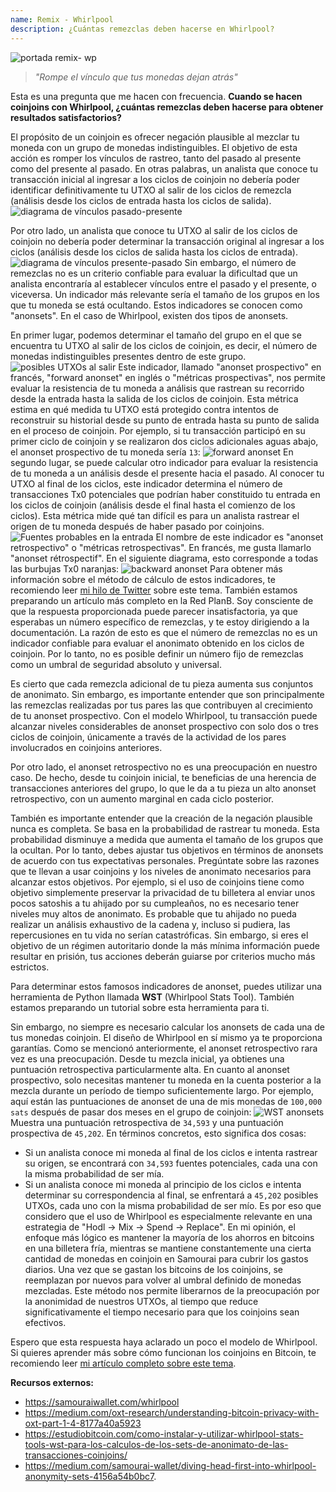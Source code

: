 ```yaml
---
name: Remix - Whirlpool
description: ¿Cuántas remezclas deben hacerse en Whirlpool?
---
```

![portada remix- wp](assets/cover.jpeg)

> *"Rompe el vínculo que tus monedas dejan atrás"*

Esta es una pregunta que me hacen con frecuencia. **Cuando se hacen coinjoins con Whirlpool, ¿cuántas remezclas deben hacerse para obtener resultados satisfactorios?**

El propósito de un coinjoin es ofrecer negación plausible al mezclar tu moneda con un grupo de monedas indistinguibles. El objetivo de esta acción es romper los vínculos de rastreo, tanto del pasado al presente como del presente al pasado. En otras palabras, un analista que conoce tu transacción inicial al ingresar a los ciclos de coinjoin no debería poder identificar definitivamente tu UTXO al salir de los ciclos de remezcla (análisis desde los ciclos de entrada hasta los ciclos de salida).
![diagrama de vínculos pasado-presente](assets/es/1.webp)

Por otro lado, un analista que conoce tu UTXO al salir de los ciclos de coinjoin no debería poder determinar la transacción original al ingresar a los ciclos (análisis desde los ciclos de salida hasta los ciclos de entrada).
![diagrama de vínculos presente-pasado](assets/es/2.webp)
Sin embargo, el número de remezclas no es un criterio confiable para evaluar la dificultad que un analista encontraría al establecer vínculos entre el pasado y el presente, o viceversa. Un indicador más relevante sería el tamaño de los grupos en los que tu moneda se está ocultando. Estos indicadores se conocen como "anonsets". En el caso de Whirlpool, existen dos tipos de anonsets.

En primer lugar, podemos determinar el tamaño del grupo en el que se encuentra tu UTXO al salir de los ciclos de coinjoin, es decir, el número de monedas indistinguibles presentes dentro de este grupo.
![posibles UTXOs al salir](assets/es/3.webp)
Este indicador, llamado "anonset prospectivo" en francés, "forward anonset" en inglés o "métricas prospectivas", nos permite evaluar la resistencia de tu moneda a análisis que rastrean su recorrido desde la entrada hasta la salida de los ciclos de coinjoin. Esta métrica estima en qué medida tu UTXO está protegido contra intentos de reconstruir su historial desde su punto de entrada hasta su punto de salida en el proceso de coinjoin. Por ejemplo, si tu transacción participó en su primer ciclo de coinjoin y se realizaron dos ciclos adicionales aguas abajo, el anonset prospectivo de tu moneda sería `13`:
![forward anonset](assets/es/4.webp)
En segundo lugar, se puede calcular otro indicador para evaluar la resistencia de tu moneda a un análisis desde el presente hacia el pasado. Al conocer tu UTXO al final de los ciclos, este indicador determina el número de transacciones Tx0 potenciales que podrían haber constituido tu entrada en los ciclos de coinjoin (análisis desde el final hasta el comienzo de los ciclos). Esta métrica mide qué tan difícil es para un analista rastrear el origen de tu moneda después de haber pasado por coinjoins.![Fuentes probables en la entrada](assets/es/5.webp)
El nombre de este indicador es "anonset retrospectivo" o "métricas retrospectivas". En francés, me gusta llamarlo "anonset rétrospectif". En el siguiente diagrama, esto corresponde a todas las burbujas Tx0 naranjas:
![backward anonset](assets/es/6.webp)
Para obtener más información sobre el método de cálculo de estos indicadores, te recomiendo leer [mi hilo de Twitter](https://twitter.com/Loic_Pandul/status/1550850558147395585?s=20) sobre este tema. También estamos preparando un artículo más completo en la Red PlanB.
Soy consciente de que la respuesta proporcionada puede parecer insatisfactoria, ya que esperabas un número específico de remezclas, y te estoy dirigiendo a la documentación. La razón de esto es que el número de remezclas no es un indicador confiable para evaluar el anonimato obtenido en los ciclos de coinjoin. Por lo tanto, no es posible definir un número fijo de remezclas como un umbral de seguridad absoluto y universal.

Es cierto que cada remezcla adicional de tu pieza aumenta sus conjuntos de anonimato. Sin embargo, es importante entender que son principalmente las remezclas realizadas por tus pares las que contribuyen al crecimiento de tu anonset prospectivo. Con el modelo Whirlpool, tu transacción puede alcanzar niveles considerables de anonset prospectivo con solo dos o tres ciclos de coinjoin, únicamente a través de la actividad de los pares involucrados en coinjoins anteriores.

Por otro lado, el anonset retrospectivo no es una preocupación en nuestro caso. De hecho, desde tu coinjoin inicial, te beneficias de una herencia de transacciones anteriores del grupo, lo que le da a tu pieza un alto anonset retrospectivo, con un aumento marginal en cada ciclo posterior.

También es importante entender que la creación de la negación plausible nunca es completa. Se basa en la probabilidad de rastrear tu moneda. Esta probabilidad disminuye a medida que aumenta el tamaño de los grupos que la ocultan. Por lo tanto, debes ajustar tus objetivos en términos de anonsets de acuerdo con tus expectativas personales. Pregúntate sobre las razones que te llevan a usar coinjoins y los niveles de anonimato necesarios para alcanzar estos objetivos. Por ejemplo, si el uso de coinjoins tiene como objetivo simplemente preservar la privacidad de tu billetera al enviar unos pocos satoshis a tu ahijado por su cumpleaños, no es necesario tener niveles muy altos de anonimato. Es probable que tu ahijado no pueda realizar un análisis exhaustivo de la cadena y, incluso si pudiera, las repercusiones en tu vida no serían catastróficas. Sin embargo, si eres el objetivo de un régimen autoritario donde la más mínima información puede resultar en prisión, tus acciones deberán guiarse por criterios mucho más estrictos.

Para determinar estos famosos indicadores de anonset, puedes utilizar una herramienta de Python llamada **WST** (Whirlpool Stats Tool). También estamos preparando un tutorial sobre esta herramienta para ti.

Sin embargo, no siempre es necesario calcular los anonsets de cada una de tus monedas coinjoin. El diseño de Whirlpool en sí mismo ya te proporciona garantías. Como se mencionó anteriormente, el anonset retrospectivo rara vez es una preocupación. Desde tu mezcla inicial, ya obtienes una puntuación retrospectiva particularmente alta. En cuanto al anonset prospectivo, solo necesitas mantener tu moneda en la cuenta posterior a la mezcla durante un período de tiempo suficientemente largo. Por ejemplo, aquí están las puntuaciones de anonset de una de mis monedas de `100,000 sats` después de pasar dos meses en el grupo de coinjoin:
![WST anonsets](assets/es/7.webp)
Muestra una puntuación retrospectiva de `34,593` y una puntuación prospectiva de `45,202`. En términos concretos, esto significa dos cosas:
- Si un analista conoce mi moneda al final de los ciclos e intenta rastrear su origen, se encontrará con `34,593` fuentes potenciales, cada una con la misma probabilidad de ser mía.
- Si un analista conoce mi moneda al principio de los ciclos e intenta determinar su correspondencia al final, se enfrentará a `45,202` posibles UTXOs, cada uno con la misma probabilidad de ser mío.
Es por eso que considero que el uso de Whirlpool es especialmente relevante en una estrategia de "Hodl -> Mix -> Spend -> Replace". En mi opinión, el enfoque más lógico es mantener la mayoría de los ahorros en bitcoins en una billetera fría, mientras se mantiene constantemente una cierta cantidad de monedas en coinjoin en Samourai para cubrir los gastos diarios. Una vez que se gastan los bitcoins de los coinjoins, se reemplazan por nuevos para volver al umbral definido de monedas mezcladas. Este método nos permite liberarnos de la preocupación por la anonimidad de nuestros UTXOs, al tiempo que reduce significativamente el tiempo necesario para que los coinjoins sean efectivos.

Espero que esta respuesta haya aclarado un poco el modelo de Whirlpool. Si quieres aprender más sobre cómo funcionan los coinjoins en Bitcoin, te recomiendo leer [mi artículo completo sobre este tema](https://planb.network/tutorials/privacy/coinjoin-dojo).

**Recursos externos:**
- https://samouraiwallet.com/whirlpool
- https://medium.com/oxt-research/understanding-bitcoin-privacy-with-oxt-part-1-4-8177a40a5923
- https://estudiobitcoin.com/como-instalar-y-utilizar-whirlpool-stats-tools-wst-para-los-calculos-de-los-sets-de-anonimato-de-las-transacciones-coinjoins/
- https://medium.com/samourai-wallet/diving-head-first-into-whirlpool-anonymity-sets-4156a54b0bc7.
